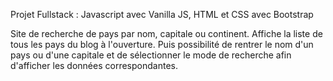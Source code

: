 Projet Fullstack : Javascript avec Vanilla JS, HTML et CSS avec Bootstrap

Site de recherche de pays par nom, capitale ou continent.
Affiche la liste de tous les pays du blog à l'ouverture.
Puis possibilité de rentrer le nom d'un pays ou d'une capitale et de sélectionner le mode de recherche afin d'afficher les données correspondantes.
